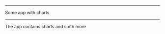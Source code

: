 ********************
Some app with charts
********************

The app contains charts and smth more